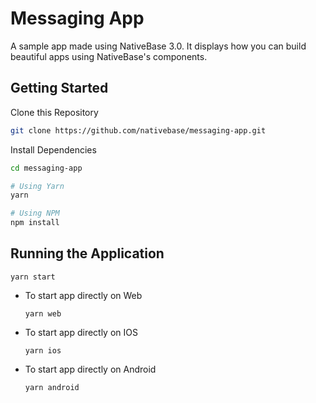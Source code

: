 # Messaging App

A sample app made using NativeBase 3.0. It displays how you can build beautiful apps using NativeBase's components.

## Getting Started

Clone this Repository

```bash
git clone https://github.com/nativebase/messaging-app.git
```

Install Dependencies

```bash
cd messaging-app
```

```bash
# Using Yarn
yarn

# Using NPM
npm install
```

## Running the Application

`yarn start`

- To start app directly on Web

    `yarn web`

- To start app directly on IOS

    `yarn ios`

- To start app directly on Android

    `yarn android`
